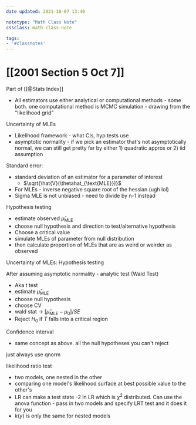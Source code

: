 ```yaml
---
date updated: 2021-10-07 13:40

notetype: "Math Class Note"
cssclass: math-class-note

tags: 
- '#classnotes'
---
```


# [[2001 Section 5 Oct 7]]
Part of [[@Stats Index]]


- All estimators use either analytical or computational methods - some both. one computational method is MCMC simulation - drawing from the "likelihood grid"


Uncertainty of MLEs
- Likelihood framework - what CIs, hyp tests use
- asymptotic normality - if we pick an estimator that's not asymptotically normal, we can still get pretty far by either 1) quadratic approx or 2) iid assumption


Standard error:
- standard deviation of an estimator for a parameter of interest
	- $\sqrt{\hat{V}(\thetahat_{\text{MLE}})}$
- For MLEs - inverse negative square root of the hessian (ugh lol)
- Sigma MLE is not unbiased - need to divide by n-1 instead


Hypothesis testing
- estimate observed $\hat{\mu}_{\text{MLE}}$
- choose null hypothesis and direction to test/alternative hypothesis
- Choose a critical value
- simulate MLEs of parameter from null distribution
- then calculate proportion of MLEs that are as weird or weirder as observed



Uncertainty of MLEs: Hypothesis testing

After assuming asymptotic normality - analytic test (Wald Test)
- Aka t test
- estimate $\hat{\mu}_{\text{MLE}}$
- choose null hypothesis
- choose CV
- wald stat -> $[\hat{\mu}_{\text{MLE}} - \mu_0]/SE$
- Reject $H_0$ if $T$ falls into a critical region


Confidence interval
- same concept as above. all the null hypotheses you can't reject


just always use qnorm


likelihood ratio test
- two models, one nested in the other
- comparing one model's likelihood surface at best possible value to the other's
- LR can make a test state -2 ln LR which is $\chi^2$ distributed. Can use the anova function - pass in two models and specify LRT test and it does it for you
- $k(y)$ is only the same for nested models
